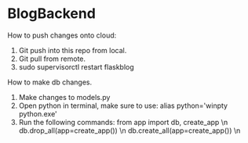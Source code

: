 # BlogBackend

How to push changes onto cloud:
1. Git push into this repo from local.
2. Git pull from remote.
3. sudo supervisorctl restart flaskblog

How to make db changes.
1. Make changes to models.py
2. Open python in terminal, make sure to use: alias python='winpty python.exe'
3. Run the following commands:
   from app import db, create_app \n
   db.drop_all(app=create_app()) \n
   db.create_all(app=create_app()) \n
